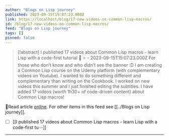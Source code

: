 ```yaml
---
author: "Blogs on Lisp journey"
published: 2023-09-15T15:07:23.000Z
link: https://localhost/blog/17-new-videos-on-common-lisp-macros/
id: /blog/17-new-videos-on-common-lisp-macros/
feed: "Blogs on Lisp journey"
tags: []
pinned: false
---
```

> [!abstract] I published 17 videos about Common Lisp macros - learn Lisp with a code-first tutorial 🎥 ⭐ - 2023-09-15T15:07:23.000Z
> For those who don’t know and who didn’t see the banner :D I am creating a Common Lisp course on the Udemy platform (with complementary videos on Youtube). I wanted to do something different and complementary than writing on the Cookbook. I worked on new videos this summer and I just finished editing the subtitles. I have added 17 videos (worth 1h30+ of code-driven content) about Common Lisp macros!

🔗Read article [online](https://localhost/blog/17-new-videos-on-common-lisp-macros/). For other items in this feed see [[../Blogs on Lisp journey]].

- [ ] [[I published 17 videos about Common Lisp macros - learn Lisp with a code-first tu⋯]]
- - -

